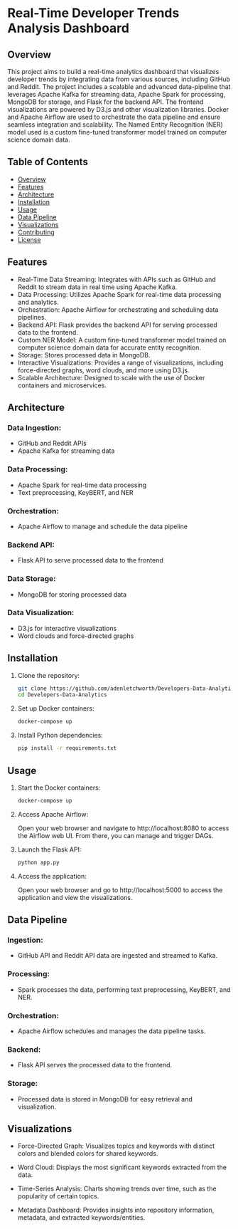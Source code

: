 # Real-Time Developer Trends Analysis Dashboard

## Overview

This project aims to build a real-time analytics dashboard that visualizes developer trends by integrating data from various sources, including GitHub and Reddit. The project includes a scalable and advanced data-pipeline that leverages Apache Kafka for streaming data, Apache Spark for processing, MongoDB for storage, and Flask for the backend API. The frontend visualizations are powered by D3.js and other visualization libraries. Docker and Apache Airflow are used to orchestrate the data pipeline and ensure seamless integration and scalability. The Named Entity Recognition (NER) model used is a custom fine-tuned transformer model trained on computer science domain data.

## Table of Contents

- [Overview](#overview)
- [Features](#features)
- [Architecture](#architecture)
- [Installation](#installation)
- [Usage](#usage)
- [Data Pipeline](#data-pipeline)
- [Visualizations](#visualizations)
- [Contributing](#contributing)
- [License](#license)

## Features

- Real-Time Data Streaming: Integrates with APIs such as GitHub and Reddit to stream data in real time using Apache Kafka.
- Data Processing: Utilizes Apache Spark for real-time data processing and analytics.
- Orchestration: Apache Airflow for orchestrating and scheduling data pipelines.
- Backend API: Flask provides the backend API for serving processed data to the frontend.
- Custom NER Model: A custom fine-tuned transformer model trained on computer science domain data for accurate entity recognition.
- Storage: Stores processed data in MongoDB.
- Interactive Visualizations: Provides a range of visualizations, including force-directed graphs, word clouds, and more using D3.js.
- Scalable Architecture: Designed to scale with the use of Docker containers and microservices.

## Architecture

### Data Ingestion:

- GitHub and Reddit APIs
- Apache Kafka for streaming data

### Data Processing:

- Apache Spark for real-time data processing
- Text preprocessing, KeyBERT, and NER

### Orchestration:

- Apache Airflow to manage and schedule the data pipeline

### Backend API:

- Flask API to serve processed data to the frontend

### Data Storage:

- MongoDB for storing processed data

### Data Visualization:

- D3.js for interactive visualizations
- Word clouds and force-directed graphs

## Installation

1. Clone the repository:

    ```bash
    git clone https://github.com/adenletchworth/Developers-Data-Analytics.git
    cd Developers-Data-Analytics
    ```

2. Set up Docker containers:

    ```bash
    docker-compose up
    ```

3. Install Python dependencies:

    ```bash
    pip install -r requirements.txt
    ```

## Usage
1. Start the Docker containers:

    ```bash
    docker-compose up
    ```

2. Access Apache Airflow:

    Open your web browser and navigate to http://localhost:8080 to access the Airflow web UI. From there, you can manage and trigger DAGs.

3. Launch the Flask API:

    ```bash
    python app.py
    ```

4. Access the application:

    Open your web browser and go to http://localhost:5000 to access the application and view the visualizations.

## Data Pipeline

### Ingestion:

- GitHub API and Reddit API data are ingested and streamed to Kafka.

### Processing:

- Spark processes the data, performing text preprocessing, KeyBERT, and NER.

### Orchestration:

- Apache Airflow schedules and manages the data pipeline tasks.

### Backend:

- Flask API serves the processed data to the frontend.

### Storage:

- Processed data is stored in MongoDB for easy retrieval and visualization.

## Visualizations

- Force-Directed Graph:
  Visualizes topics and keywords with distinct colors and blended colors for shared keywords.

- Word Cloud:
  Displays the most significant keywords extracted from the data.

- Time-Series Analysis:
  Charts showing trends over time, such as the popularity of certain topics.

- Metadata Dashboard:
  Provides insights into repository information, metadata, and extracted keywords/entities.

